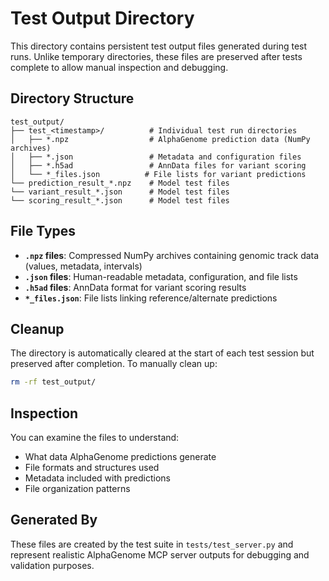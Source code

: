 # Test Output Directory

This directory contains persistent test output files generated during test runs. Unlike temporary directories, these files are preserved after tests complete to allow manual inspection and debugging.

## Directory Structure

```
test_output/
├── test_<timestamp>/          # Individual test run directories
│   ├── *.npz                  # AlphaGenome prediction data (NumPy archives)
│   ├── *.json                 # Metadata and configuration files
│   ├── *.h5ad                 # AnnData files for variant scoring
│   └── *_files.json          # File lists for variant predictions
└── prediction_result_*.npz    # Model test files
└── variant_result_*.json      # Model test files
└── scoring_result_*.json      # Model test files
```

## File Types

- **`.npz` files**: Compressed NumPy archives containing genomic track data (values, metadata, intervals)
- **`.json` files**: Human-readable metadata, configuration, and file lists
- **`.h5ad` files**: AnnData format for variant scoring results
- **`*_files.json`**: File lists linking reference/alternate predictions

## Cleanup

The directory is automatically cleared at the start of each test session but preserved after completion. To manually clean up:

```bash
rm -rf test_output/
```

## Inspection

You can examine the files to understand:
- What data AlphaGenome predictions generate
- File formats and structures used
- Metadata included with predictions
- File organization patterns

## Generated By

These files are created by the test suite in `tests/test_server.py` and represent realistic AlphaGenome MCP server outputs for debugging and validation purposes. 
